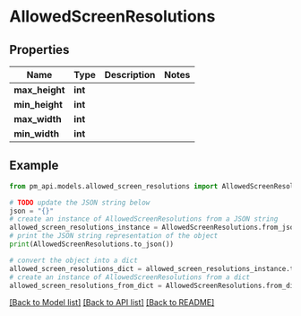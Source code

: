 # AllowedScreenResolutions


## Properties

Name | Type | Description | Notes
------------ | ------------- | ------------- | -------------
**max_height** | **int** |  | 
**min_height** | **int** |  | 
**max_width** | **int** |  | 
**min_width** | **int** |  | 

## Example

```python
from pm_api.models.allowed_screen_resolutions import AllowedScreenResolutions

# TODO update the JSON string below
json = "{}"
# create an instance of AllowedScreenResolutions from a JSON string
allowed_screen_resolutions_instance = AllowedScreenResolutions.from_json(json)
# print the JSON string representation of the object
print(AllowedScreenResolutions.to_json())

# convert the object into a dict
allowed_screen_resolutions_dict = allowed_screen_resolutions_instance.to_dict()
# create an instance of AllowedScreenResolutions from a dict
allowed_screen_resolutions_from_dict = AllowedScreenResolutions.from_dict(allowed_screen_resolutions_dict)
```
[[Back to Model list]](../README.md#documentation-for-models) [[Back to API list]](../README.md#documentation-for-api-endpoints) [[Back to README]](../README.md)



